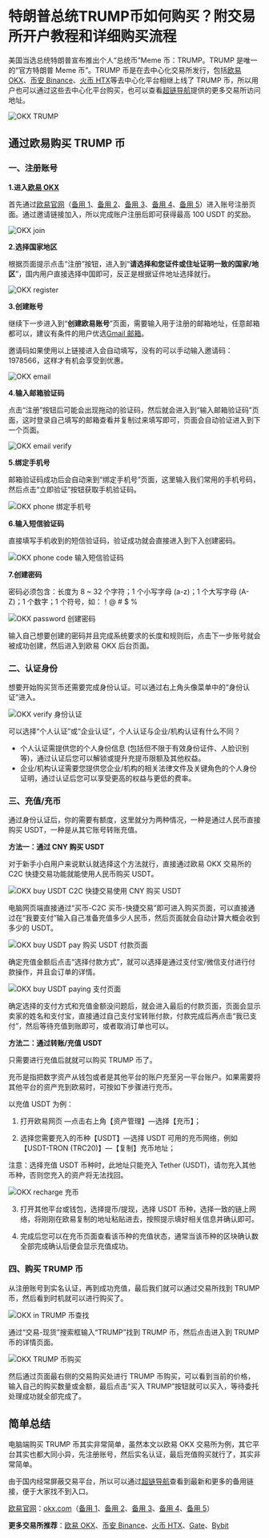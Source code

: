 # 特朗普总统TRUMP币如何购买？附交易所开户教程和详细购买流程

美国当选总统特朗普宣布推出个人“总统币”Meme 币：TRUMP。TRUMP 是唯一的“官方特朗普 Meme 币”。TRUMP 币是在去中心化交易所发行，包括[欧易 OKX](https://leixue.com/go/okx)、[币安 Binance](https://leixue.com/go/binance)、[火币 HTX](https://leixue.com/go/htx)等去中心化平台相继上线了 TRUMP 币，所以用户也可以通过这些去中心化平台购买，也可以查看[超链导航](https://href.host/)提供的更多交易所访问地址。

![OKX TRUMP](https://zaoruo.com/uploads/2025/01/OKX-TRUMP.jpg)

## 通过欧易购买 TRUMP 币

### 一、注册账号

**1.进入[欧易 OKX](https://leixue.com/app/okx)**

首先通过[欧易官网](https://leixue.com/go/okx)（[备用 1](https://leixue.com/go/okx1)、[备用 2](https://leixue.com/go/okx2)、[备用 3](https://leixue.com/go/okx3)、[备用 4](https://leixue.com/go/okx4)、[备用 5](https://leixue.com/go/okx5)）进入账号注册页面。通过邀请链接加入，所以完成账户注册后即可获得最高 100 USDT 的奖励。

![OKX join](https://zaoruo.com/uploads/2025/01/OKX-join.jpg)

**2.选择国家地区**

根据页面提示点击“注册”按钮，进入到“**请选择和您证件或住址证明一致的国家/地区**”，国内用户直接选择中国即可，反正是根据证件地址选择就行。

![OKX register](https://zaoruo.com/uploads/2025/01/OKX-register.jpg)

**3.创建账号**

继续下一步进入到“**创建欧易账号**”页面，需要输入用于注册的邮箱地址，任意邮箱都可以，建议有条件的用户优选[Gmail 邮箱](https://leixue.com/app/gmail)。

邀请码如果使用以上链接进入会自动填写，没有的可以手动输入邀请码：1978566，这样才有机会享受到优惠。

![OKX email](https://zaoruo.com/uploads/2025/01/OKX-email.jpg)

**4.输入邮箱验证码**

点击“注册”按钮后可能会出现拖动的验证码，然后就会进入到“输入邮箱验证码”页面，这时登录自己填写的邮箱查看并复制过来填写即可，页面会自动验证进入到下一个页面。

![OKX email verify](https://zaoruo.com/uploads/2025/01/OKX-email-verify.jpg)

**5.绑定手机号**

邮箱验证码成功后会自动来到“绑定手机号”页面，这里输入我们常用的手机号码，然后点击“立即验证”按钮获取手机验证码。

![OKX phone 绑定手机号](https://zaoruo.com/uploads/2025/01/OKX-phone.jpg)

**6.输入短信验证码**

直接填写手机收到的短信验证码，验证成功就会直接进入到下入创建密码。

![OKX phone code 输入短信验证码](https://zaoruo.com/uploads/2025/01/OKX-phone-code.jpg)

**7.创建密码**

密码必须包含：长度为 8 ~ 32 个字符；1 个小写字母 (a-z)；1 个大写字母 (A-Z)；1 个数字；1 个符号，如：！@ # $ %

![OKX password 创建密码](https://zaoruo.com/uploads/2025/01/OKX-password.jpg)

输入自己想要创建的密码并且完成系统要求的长度和规则后，点击下一步账号就会被成功创建，然后进入到欧易 OKX 后台页面。

### 二、认证身份

想要开始购买货币还需要完成身份认证。可以通过右上角头像菜单中的“身份认证”进入。

![OKX verify 身份认证](https://zaoruo.com/uploads/2025/01/OKX-verify.jpg)

可以选择“个人认证”或“企业认证”，个人认证与企业/机构认证有什么不同？

*   个人认证需提供您的个人身份信息 (包括但不限于有效身份证件、人脸识别等)，通过认证后您可以解锁或提升充提币限额及其他权益。
*   企业/机构认证需要您提供您企业/机构的相关法律文件及关键角色的个人身份证明，通过认证后您可以享受更高的权益与更低的费率。

### 三、充值/充币

通过身份认证后，你的需要有额度，这里就分为两种情况，一种是通过人民币直接购买 USDT，一种是从其它账号转账充值。

**方法一：通过 CNY 购买 USDT**

对于新手小白用户来说默认就选择这个方法就行，直接通过欧易 OKX 交易所的 C2C 快捷交易功能就能使用人民币购买 USDT。

![OKX buy USDT C2C 快捷交易使用 CNY 购买 USDT](https://zaoruo.com/uploads/2025/01/OKX-buy-USDT.jpg)

电脑网页端直接通过“买币-C2C 买币-快捷交易”即可进入购买页面，可以直接通过在“我要支付”输入自己准备充值多少人民币，然后页面就会自动计算大概会收到多少的 USDT。

![OKX buy USDT pay 购买 USDT 付款页面](https://zaoruo.com/uploads/2025/01/OKX-buy-USDT-pay.jpg)

确定充值金额后点击“选择付款方式”，就可以选择是通过支付宝/微信支付进行付款操作，并且会订单的详情。

![OKX buy USDT paying 支付页面](https://zaoruo.com/uploads/2025/01/OKX-buy-USDT-paying.jpg)

确定选择的支付方式和充值金额没问题后，就会进入最后的付款页面，页面会显示卖家的姓名和支付宝，直接通过自己支付宝转账付款，付款完成后再点击“我已支付”，然后等待充值到账即可，或者取消订单也可以。

**方法二：通过转账/充值 USDT**

只需要进行充值后就就可以购买 TRUMP 币了。

充币是指把数字资产从钱包或者是其他平台的账户充至另一平台账户。如果需要将其他平台的资产充到欧易时，可按如下步骤进行充币。

以充值 USDT 为例：

1. 打开欧易网页 —点击右上角【资产管理】—选择【充币】；

2. 选择您需要充入的币种【USDT】—选择 USDT 可用的充币网络，例如【USDT-TRON (TRC20)】—【复制】充币地址；

注意：选择充值 USDT 币种时，此地址只能充入 Tether (USDT)，请勿充入其他币种，否则您充入的资产将无法找回。

![OKX recharge 充币](https://zaoruo.com/uploads/2025/01/OKX-recharge.jpg)

3. 打开其他平台或钱包，选择提币/提现，选择 USDT 币种，选择一致的链上网络，将刚刚在欧易复制的地址粘贴进去，按照提示填好相关信息并确认即可。

4. 完成后您可以在充币页面查看该币种的充值状态，通常当该币种的区块确认数全部完成确认后便会显示充值成功。

### 四、购买 TRUMP 币

从注册账号到实名认证，再到成功充值，最后我们就可以通过交易所找到 TRUMP 币，然后看到时机就可以进行购买了。

![OKX in TRUMP 币查找](https://zaoruo.com/uploads/2025/01/OKX-in-TRUMP.jpg)

通过“交易-现货”搜索框输入“TRUMP”找到 TRUMP 币，然后点击进入到 TRUMP 币的详情页面。

![OKX TRUMP 币购买](https://zaoruo.com/uploads/2025/01/OKX-TRUMP-buy.jpg)

然后通过页面最右侧的交易购买处进行 TRUMP 币购买，可以看到当前的价格，输入自己的购买数量或金额，最后点击“买入 TRUMP”按钮就可以买入，等待委托处理成功就全部完成了。

## 简单总结

电脑端购买 TRUMP 币其实非常简单，虽然本文以欧易 OKX 交易所为例，其它平台其实也都大同小异，先注册账号，然后实名认证，最后充值购买就行了，其实非常简单。

由于国内经常屏蔽交易平台，所以可以通过[超链导航](https://href.host)查看到最新和更多的备用链接，便于大家找不到入口。

[欧易官网](https://leixue.com/go/okx)：[okx.com](https://leixue.com/go/okx)（[备用 1](https://leixue.com/go/okx1)、[备用 2](https://leixue.com/go/okx2)、[备用 3](https://leixue.com/go/okx3)、[备用 4](https://leixue.com/go/okx4)、[备用 5](https://leixue.com/go/okx5)）

**更多交易所推荐**：[欧易 OKX](https://leixue.com/go/okx)、[币安 Binance](https://leixue.com/go/binance)、[火币 HTX](https://leixue.com/go/htx)、[Gate](https://leixue.com/go/gate)、[Bybit](https://leixue.com/go/bybit)
